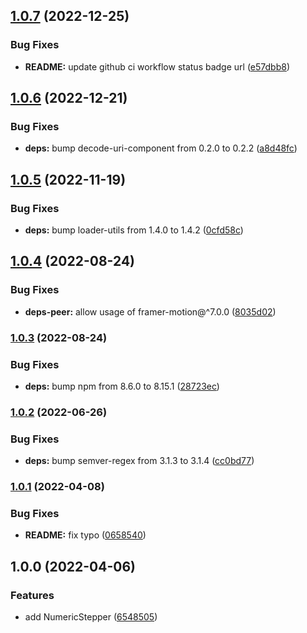 ## [1.0.7](https://github.com/anatoliygatt/numeric-stepper/compare/v1.0.6...v1.0.7) (2022-12-25)

### Bug Fixes

- **README:** update github ci workflow status badge url ([e57dbb8](https://github.com/anatoliygatt/numeric-stepper/commit/e57dbb82801ba8e5b1e9079b3039a7031e7ab9c2))

## [1.0.6](https://github.com/anatoliygatt/numeric-stepper/compare/v1.0.5...v1.0.6) (2022-12-21)

### Bug Fixes

- **deps:** bump decode-uri-component from 0.2.0 to 0.2.2 ([a8d48fc](https://github.com/anatoliygatt/numeric-stepper/commit/a8d48fc160cc81aad4d08617ed1b3a327d8e1e5f))

## [1.0.5](https://github.com/anatoliygatt/numeric-stepper/compare/v1.0.4...v1.0.5) (2022-11-19)

### Bug Fixes

- **deps:** bump loader-utils from 1.4.0 to 1.4.2 ([0cfd58c](https://github.com/anatoliygatt/numeric-stepper/commit/0cfd58c4d206b056dc89f8ac816b90ec7ec106c7))

## [1.0.4](https://github.com/anatoliygatt/numeric-stepper/compare/v1.0.3...v1.0.4) (2022-08-24)

### Bug Fixes

- **deps-peer:** allow usage of framer-motion@^7.0.0 ([8035d02](https://github.com/anatoliygatt/numeric-stepper/commit/8035d025cb8efdde4722456293a2cb957f52e000))

### [1.0.3](https://github.com/anatoliygatt/numeric-stepper/compare/v1.0.2...v1.0.3) (2022-08-24)

### Bug Fixes

- **deps:** bump npm from 8.6.0 to 8.15.1 ([28723ec](https://github.com/anatoliygatt/numeric-stepper/commit/28723ec88ea3996e26c1940485f41c7788fc35a5))

### [1.0.2](https://github.com/anatoliygatt/numeric-stepper/compare/v1.0.1...v1.0.2) (2022-06-26)

### Bug Fixes

- **deps:** bump semver-regex from 3.1.3 to 3.1.4 ([cc0bd77](https://github.com/anatoliygatt/numeric-stepper/commit/cc0bd77731730f381560d8c29d15046250d42b86))

### [1.0.1](https://github.com/anatoliygatt/numeric-stepper/compare/v1.0.0...v1.0.1) (2022-04-08)

### Bug Fixes

- **README:** fix typo ([0658540](https://github.com/anatoliygatt/numeric-stepper/commit/0658540fb50e31a3264bc34929ee831b2541eb64))

## 1.0.0 (2022-04-06)

### Features

- add NumericStepper ([6548505](https://github.com/anatoliygatt/numeric-stepper/commit/6548505976eb533375526ad8bc3a68e0ae5c8f03))

